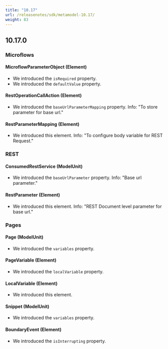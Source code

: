 ```yaml
---
title: "10.17"
url: /releasenotes/sdk/metamodel-10.17/
weight: 83
---
```


## 10.17.0

### Microflows

#### MicroflowParameterObject (Element)

* We introduced the `isRequired` property. 
* We introduced the `defaultValue` property. 

#### RestOperationCallAction (Element)

* We introduced the `baseUrlParameterMapping` property. Info: "To store parameter for base url."

#### RestParameterMapping (Element)

* We introduced this element. Info: "To configure body variable for REST Request."

### REST

#### ConsumedRestService (ModelUnit)

* We introduced the `baseUrlParameter` property. Info: "Base url parameter."

#### RestParameter (Element)

* We introduced this element. Info: "REST Document level parameter for base url."

### Pages

#### Page (ModelUnit)

* We introduced the `variables` property. 

#### PageVariable (Element)

* We introduced the `localVariable` property. 

#### LocalVariable (Element)

* We introduced this element. 

#### Snippet (ModelUnit)

* We introduced the `variables` property. 

#### BoundaryEvent (Element)

* We introduced the `isInterrupting` property. 
